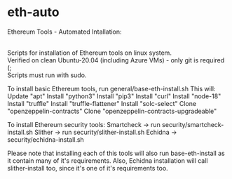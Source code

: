 # eth-auto
Ethereum Tools - Automated Intallation:<br><br>

Scripts for installation of Ethereum tools on linux system.<br>
Verified on clean Ubuntu-20.04 (including Azure VMs) - only git is required (;<br>
Scripts must run with sudo.<br>

To install basic Ethereum tools, run general/base-eth-install.sh
This will:
Update "apt"
Install "python3"
Install "pip3"
Install "curl"
Install "node-18"
Install "truffle"
Install "truffle-flattener"
Install "solc-select"
Clone "openzeppelin-contracts"
Clone "openzeppelin-contracts-upgradeable"

To install Ethereum security tools:
Smartcheck -> run security/smartcheck-install.sh
Slither -> run security/slither-install.sh
Echidna -> security/echidna-install.sh

Please note that installing each of this tools will also run base-eth-install as it contain many of it's requirements.
Also, Echidna installation will call slither-install too, since it's one of it's requirements too.

